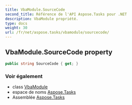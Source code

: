 ```yaml
---
title: VbaModule.SourceCode
second_title: Référence de l'API Aspose.Tasks pour .NET
description: VbaModule propriété. 
type: docs
weight: 30
url: /fr/net/aspose.tasks/vbamodule/sourcecode/
---
```

## VbaModule.SourceCode property

```csharp
public string SourceCode { get; }
```

### Voir également

* class [VbaModule](../)
* espace de noms [Aspose.Tasks](../../vbamodule/)
* Assemblée [Aspose.Tasks](../../../)


